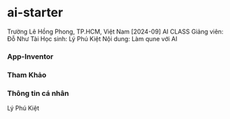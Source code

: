 # ai-starter
Trường Lê Hồng Phong, TP.HCM, Việt Nam
[2024-09] AI CLASS
Giảng viên: Đỗ Như Tài
Học sinh: Lý Phú Kiệt
Nội dung: Làm qune với AI
### App-Inventor

### Tham Khảo

### Thông tin cá nhân 
Lý Phú Kiệt

